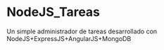 # NodeJS_Tareas
Un simple administrador de tareas desarrollado con NodeJS+ExpressJS+AngularJS+MongoDB
